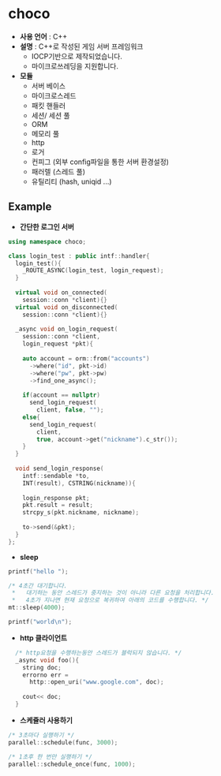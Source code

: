 choco
====

* __사용 언어__ : C++
* __설명__ : C++로 작성된 게임 서버 프레임워크
  * IOCP기반으로 제작되었습니다.
  * 마이크로쓰레딩을 지원합니다.
* __모듈__
  * 서버 베이스
  * 마이크로스레드
  * 패킷 핸들러
  * 세션/ 세션 풀
  * ORM
  * 메모리 풀
  * http
  * 로거
  * 컨피그 (외부 config파일을 통한 서버 환경설정)
  * 패러렐 (스레드 풀)
  * 유틸리티 (hash, uniqid ...)

Example
----
* __간단한 로그인 서버__
```C++
using namespace choco;

class login_test : public intf::handler{
  login_test(){
    _ROUTE_ASYNC(login_test, login_request);
  }
  
  virtual void on_connected(
    session::conn *client){}
  virtual void on_disconnected(
    session::conn *client){}
  
  _async void on_login_request(
    session::conn *client,
    login_request *pkt){
    
    auto account = orm::from("accounts")
      ->where("id", pkt->id)
      ->where("pw", pkt->pw)
      ->find_one_async();
    
    if(account == nullptr)
      send_login_request(
        client, false, "");
    else{
      send_login_request(
        client,
        true, account->get("nickname").c_str());
    }
  }
  
  void send_login_response(
    intf::sendable *to,
    INT(result), CSTRING(nickname)){
    
    login_response pkt;
    pkt.result = result;
    strcpy_s(pkt.nickname, nickname);
    
    to->send(&pkt);
  }
};
```
* __sleep__
```C++
printf("hello ");

/* 4초간 대기합니다. 
 *   대기하는 동안 스레드가 중지하는 것이 아니라 다른 요청을 처리합니다.
 *   4초가 지나면 현재 요청으로 복귀하여 아래의 코드를 수행합니다. */
mt::sleep(4000);

printf("world\n");
```
* __http 클라이언트__
```C++
  /* http요청을 수행하는동안 스레드가 블럭되지 않습니다. */
  _async void foo(){
    string doc;
    errorno err = 
      http::open_uri("www.google.com", doc);
      
    cout<< doc;
  }
```
* __스케쥴러 사용하기__
```C++
/* 3초마다 실행하기 */
parallel::schedule(func, 3000);

/* 1초후 한 번만 실행하기 */
parallel::schedule_once(func, 1000);
```
